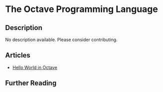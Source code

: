 # The Octave Programming Language

## Description

No description available. Please consider contributing.

## Articles

- [Hello World in Octave](https://sampleprograms.io/projects/hello-world/octave)

## Further Reading